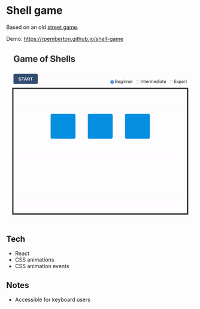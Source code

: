 # Shell game

Based on an old [street game](https://en.wikipedia.org/wiki/Shell_game).

Demo: https://rpemberton.github.io/shell-game

![screenshot](docs/screenshot.gif)

## Tech
* React
* CSS animations
* CSS animation events

## Notes
* Accessible for keyboard users
